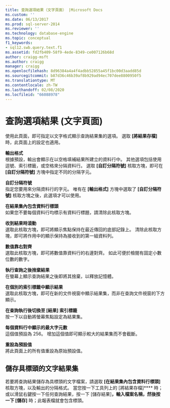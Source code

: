 ```yaml
---
title: 查詢選項結果（文字頁面） |Microsoft Docs
ms.custom: ''
ms.date: 06/13/2017
ms.prod: sql-server-2014
ms.reviewer: ''
ms.technology: database-engine
ms.topic: conceptual
f1_keywords:
- sql12.swb.query.text.f1
ms.assetid: fd2fb409-58f9-4ede-8349-ce007126b68d
author: craigg-msft
ms.author: craigg
manager: craigg
ms.openlocfilehash: 8d96384a4a4f4adbb52855a45f1bc00d3aadd85d
ms.sourcegitcommit: b87d36c46b39af8b929ad94ec707dee8800950f5
ms.translationtype: MT
ms.contentlocale: zh-TW
ms.lasthandoff: 02/08/2020
ms.locfileid: "66088978"
---
```

# <a name="query-options-results-text-page"></a>查詢選項結果 (文字頁面)
  使用此頁面，即可指定以文字格式顯示查詢結果集的選項。 選取 **[將結果存檔]** 時，此頁面上的設定也適用。  
  
 **輸出格式**  
 根據預設，輸出會顯示在以空格填補結果所建立的資料行中。 其他選項包括使用逗號、索引標籤，或空格來分隔資料行。 選取 **[自訂分隔符號]** 核取方塊，即可在 **[自訂分隔符號]** 方塊中指定不同的分隔字元。  
  
 **自訂分隔符號**  
 指定您要用來分隔資料行的字元。 唯有在 **[輸出格式]** 方塊中選取了 **[自訂分隔符號]** 核取方塊之後，此選項才可以使用。  
  
 **在結果集內包含資料行標頭**  
 如果您不要每個資料行均標示有資料行標題，請清除此核取方塊。  
  
 **收到結果時滾動**  
 選取此核取方塊，即可將顯示焦點保持在最近傳回的底部記錄上。 清除此核取方塊，即可將作用中的顯示保持為接收到的第一組資料列。  
  
 **數值靠右對齊**  
 選取此核取方塊，即可將數值靠資料行的右邊對齊。 如此可便於檢閱有固定小數位數的數字。  
  
 **執行查詢之後捨棄結果**  
 在螢幕上顯示查詢結果之後即將其捨棄，以釋放記憶體。  
  
 **在個別的索引標籤中顯示結果**  
 選取此核取方塊，即可在新的文件視窗中顯示結果集，而非在查詢文件視窗的下方顯示。  
  
 **在查詢執行後切換至 [結果] 索引標籤**  
 按一下以自動將螢幕焦點設定為結果集。  
  
 **每個資料行中顯示的最大字元數**  
 這個值預設為 256。 增加這個值即可顯示較大的結果集而不會截斷。  
  
 **重設為預設值**  
 將此頁面上的所有值重設為原始預設值。  
  
## <a name="saving-a-text-result-set-with-headers"></a>儲存具標頭的文字結果集  
 若要將查詢結果儲存為具標頭的文字檔案，請選取 **[在結果集內包含資料行標頭]** 核取方塊，以及輸出的分隔格式。 當您按一下工具列上的 [將結果存檔]**** 時；或以滑鼠右鍵按一下任何查詢結果，按一下 [儲存結果]****，輸入檔案名稱，然後按一下 [儲存]**** 時；此報表檔就會包含標頭。  
  
  
